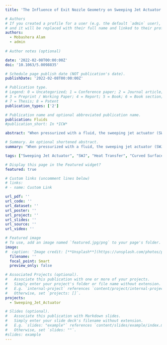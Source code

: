 ```yaml
---
title: 'The Influence of Exit Nozzle Geometry on Sweeping Jet Actuator Performance'

# Authors
# If you created a profile for a user (e.g. the default `admin` user), write the username (folder name) here
# and it will be replaced with their full name and linked to their profile.
authors:
  - Mobashera Alam
  - admin
  
# Author notes (optional)

date: '2022-02-08T00:00:00Z'
doi: '10.1063/5.0098835'

# Schedule page publish date (NOT publication's date).
publishDate: '2022-02-08T00:00:00Z'

# Publication type.
# Legend: 0 = Uncategorized; 1 = Conference paper; 2 = Journal article;
# 3 = Preprint / Working Paper; 4 = Report; 5 = Book; 6 = Book section;
# 7 = Thesis; 8 = Patent
publication_types: ['2']

# Publication name and optional abbreviated publication name.
publication: Fluids
#publication_short: In *ICW*

abstract: "When pressurized with a fluid, the sweeping jet actuator (SWJA) emits a self-induced and self-sustained temporally continuous, but spatially oscillating bi-stable jet at the outlet. The SWJA adds up local momentum using the Coanda extension without any moving parts and, therefore, can be a promising tool for suppressing aerodynamic flow separation. However, the SWJA needs to be integrated into curved aerodynamic surfaces with an angle. The present study focuses on investigating the effects of various exit nozzle geometries on the flow field. The geometric parameters considered were the exit nozzle angle, diffuser arm length, and curvature. The working fluid was air, and the mass flow rate was 0.015 lb/s. A set of time-dependent flow fields was computed using a two-dimensional unsteady Reynolds-averaged Navier–Stokes (URANS) simulation. The time history of pressure was recorded inside the upper and lower feedback channels. The jet oscillation frequency was obtained by employing the fast Fourier transform (FFT) for all datasets. The results were compared against the baseline case and data available in the literature. The results showed that external geometric variations at the nozzle exit had a negligible impact on the oscillation frequency. However, there were notable effects on the pressure and velocity distribution in the flow field, indicating that the actuator had sensitivity towards the geometric variation of the exit nozzle—the wider the exit nozzle, the lower the downstream velocity. Notably, we observed that the mean velocity at the exit nozzle downstream for the curvature case was 40.3% higher than the reference SWJA."

# Summary. An optional shortened abstract.
summary: "When pressurized with a fluid, the sweeping jet actuator (SWJA) emits a self-induced and self-sustained temporally continuous, but spatially oscillating bi-stable jet at the outlet. The results showed that external geometric variations at the nozzle exit had a negligible impact on the oscillation frequency. However, there were notable effects on the pressure and velocity distribution in the flow field, indicating that the actuator had sensitivity towards the geometric variation of the exit nozzle—the wider the exit nozzle, the lower the downstream velocity. Notably, we observed that the mean velocity at the exit nozzle downstream for the curvature case was 40.3% higher than the reference SWJA."

tags: ["Sweeping Jet Actuator", "SWJ", "Heat Transfer", "Curved Surface", "Unsteady", "Flow", "Exit Nozzle Geometry", "URANS", "Reynolds-averaged", "Navier–Stokes", "Oscillation", "Frequency"]

# Display this page in the Featured widget?
featured: true

# Custom links (uncomment lines below)
# links:
# - name: Custom Link

url_pdf: ''
url_code: ''
url_dataset: ''
url_poster: ''
url_project: ''
url_slides: ''
url_source: ''
url_video: ''

# Featured image
# To use, add an image named `featured.jpg/png` to your page's folder.
image:
#  caption: 'Image credit: [**Unsplash**](https://unsplash.com/photos/pLCdAaMFLTE)'
  filename: ''
  focal_point: Smart
  preview_only: false

# Associated Projects (optional).
#   Associate this publication with one or more of your projects.
#   Simply enter your project's folder or file name without extension.
#   E.g. `internal-project` references `content/project/internal-project/index.md`.
#   Otherwise, set `projects: []`.
projects:
  - Sweeping_Jet_Actuator

# Slides (optional).
#   Associate this publication with Markdown slides.
#   Simply enter your slide deck's filename without extension.
#   E.g. `slides: "example"` references `content/slides/example/index.md`.
#   Otherwise, set `slides: ""`.
#slides: example
---
```

